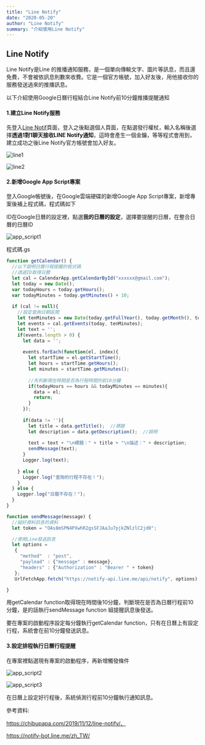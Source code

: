 ```yaml
---
title: "Line Notify"
date: "2020-05-20"
author: "Line Notify"
summary: "介紹使用Line Notify"
---
```


## Line Notify

Line Notify是Line 的推播通知服務，是一個單向傳輸文字、圖片等訊息，而且還免費，不會被依訊息則數來收費。它是一個官方帳號，加入好友後，用他接收你的服務發送過來的推播訊息。

以下介紹使用Google日曆行程結合Line Notify前10分鐘推播提醒通知



#### 1.建立Line Notify服務

先登入[Line Notif](https://notify-bot.line.me/zh_TW/)頁面，登入之後點選個人頁面，在點選發行權杖，輸入名稱後選擇**透過1對1聊天接收LINE Notify通知**，這時會產生一個金鑰，等等程式會用到，建立成功之後Line Notify官方帳號會加入好友。

![line1](<https://raw.githubusercontent.com/coolgood88142/markdown_note/master/assets/images/line1.png>)

![line2](<https://raw.githubusercontent.com/coolgood88142/markdown_note/master/assets/images/line2.png>)



#### 2.新增Google App Script專案

登入Google帳號後，在Google雲端硬碟的新增Google App Script專案，新增專案後補上程式碼，程式碼如下

ID在Google日曆的設定裡，點選**我的日曆的設定**，選擇要提醒的日曆，在整合日曆的日曆ID

![app_script1](<https://raw.githubusercontent.com/coolgood88142/markdown_note/master/assets/images/app_script1.png>)



程式碼.gs

```javascript
function getCalendar() {
  //以下說明日曆行程提醒的程式碼
  //透過ID取得日曆
  let cal = CalendarApp.getCalendarById("xxxxxx@gmail.com");
  let today = new Date();
  var todayHours = today.getHours();
  var todayMinutes = today.getMinutes() + 10;
  
  if (cal != null){
    //設定查詢日期區間
    let tenMinutes = new Date(today.getFullYear(), today.getMonth(), today.getDate(), todayHours, todayMinutes+1);
    let events = cal.getEvents(today, tenMinutes);
    let text = '';
    if(events.length > 0) {
      let data = '';
      
      events.forEach(function(el, index){
        let startTime = el.getStartTime();
        let hours = startTime.getHours();
        let minutes = startTime.getMinutes();
        
        //先判斷現在時間是否為行程時間的前10分鐘
        if(todayHours == hours && todayMinutes == minutes){
          data = el;
          return;
        }
      });
      
      if(data != ''){
        let title = data.getTitle();  //標題
        let description = data.getDescription();  //說明
        
        text = text + "\n標題：" + title + "\n描述：" + description;
        sendMessage(text);
      }
      Logger.log(text);
      
    } else {
      Logger.log("查詢的行程不存在！");
    }
  } else {
    Logger.log("日曆不存在！");
  }
}

function sendMessage(message) {
  //組好資料訊息的資料
  let token = "OAs8mSPN4PXwhR2gsSFJAaJu7pjkZNlzlC2jd0";

  //使用Line發送訊息
  let options =
   {
     "method"  : "post",
     "payload" : {"message" : message},
     "headers" : {"Authorization" : "Bearer " + token}
   };
   UrlFetchApp.fetch("https://notify-api.line.me/api/notify", options);

}

```

用getCalendar function取得現在時間後10分鐘，判斷現在是否為日曆行程前10分鐘，是的話執行sendMessage function 組提醒訊息後發送。

要在專案的啟動程序設定每分鐘執行getCalendar function，只有在日曆上有設定行程，系統會在前10分鐘發送訊息。



#### 3.設定排程執行日曆行程提醒

在專案裡點選現有專案的啟動程序，再新增觸發條件

![app_script2](<https://raw.githubusercontent.com/coolgood88142/markdown_note/master/assets/images/app_script2.png>)



![app_script3](<https://raw.githubusercontent.com/coolgood88142/markdown_note/master/assets/images/app_script3.png>)

在日曆上設定好行程後，系統偵測行程前10分鐘執行通知訊息。



參考資料:

https://chibupapa.com/2019/11/12/line-notify/、

https://notify-bot.line.me/zh_TW/



